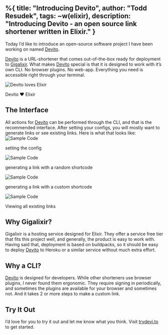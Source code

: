 %{
  title: "Introducing Devito",
  author: "Todd Resudek",
  tags: ~w(elixir),
  description: "Introducing Devito - an open source link shortener written in Elixir."
}
---
Today I’d like to introduce an open-source software project I have been working on named [Devito](https://trydevi.to).

[Devito](https://trydevi.to) is a URL-shortener that comes out-of-the-box ready for deployment to [Gigalixir](https://gigalixir.com/). What makes [Devito](https://trydevi.to) special is that it is designed to work with it’s own CLI. No browser plugins. No web-app. Everything you need is accessible right through your terminal.

![Devito loves Elixir](images/devito+elixir.png)
<figcaption>Devito ❤️ Elixir</figcaption>

## The Interface

All actions for [Devito](https://trydevi.to) can be performed through the CLI, and that is the recommended interface. After setting your configs, you will mostly want to generate links or see existing links. Here is what that looks like:
![Sample Code](images/devito-code1.png)
<figcaption>setting the config</figcaption>

![Sample Code](images/devito-code2.png)
<figcaption>generating a link with a random shortcode</figcaption>

![Sample Code](images/devito-code3.png)
<figcaption>generating a link with a custom shortcode</figcaption>

![Sample Code](images/devito-code4.png)
<figcaption>Viewing all existing links</figcaption>

## Why Gigalixir?

Gigalixir is a hosting service designed for Elixir. They offer a service free tier that fits this project well, and generally, the product is easy to work with. Having said that, deployment is based on buildpacks, so it should be easy to deploy [Devito](https://trydevi.to) to Heroku or a similar service without much extra effort.

## Why a CLI?

[Devito](https://trydevi.to) is designed for developers. While other shorteners use browser plugins, I never found them ergonomic. They require signing in periodically, and sometimes the plugins are available for your browser and sometimes not. And it takes 2 or more steps to make a custom link.

## Try It Out

I’d love for you to try it out and let me know what you think. Visit [trydevi.to](htts://trydevi.to) to get started.